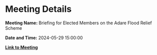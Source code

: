 # Meeting Details

**Meeting Name:** Briefing for Elected Members on the Adare Flood Relief Scheme

**Date and Time:** 2024-05-29 15:00:00

**[Link to Meeting](https://www.limerick.ie/council/whats-on/briefing-for-elected-members-on-the-adare-flood-relief-scheme)**
